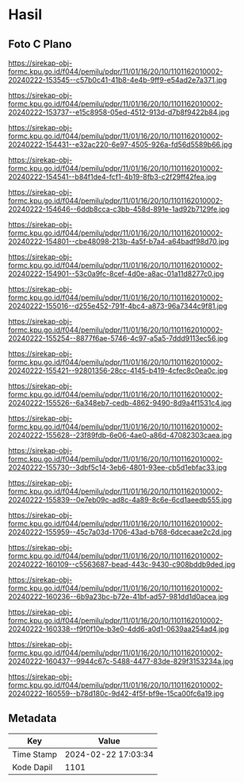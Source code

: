# Hasil

## Foto C Plano

https://sirekap-obj-formc.kpu.go.id/f044/pemilu/pdpr/11/01/16/20/10/1101162010002-20240222-153545--c57b0c41-41b8-4e4b-9ff9-e54ad2e7a371.jpg

https://sirekap-obj-formc.kpu.go.id/f044/pemilu/pdpr/11/01/16/20/10/1101162010002-20240222-153737--e15c8958-05ed-4512-913d-d7b8f9422b84.jpg

https://sirekap-obj-formc.kpu.go.id/f044/pemilu/pdpr/11/01/16/20/10/1101162010002-20240222-154431--e32ac220-6e97-4505-926a-fd56d5589b66.jpg

https://sirekap-obj-formc.kpu.go.id/f044/pemilu/pdpr/11/01/16/20/10/1101162010002-20240222-154541--b84f1de4-fcf1-4b19-8fb3-c2f29ff42fea.jpg

https://sirekap-obj-formc.kpu.go.id/f044/pemilu/pdpr/11/01/16/20/10/1101162010002-20240222-154646--6ddb8cca-c3bb-458d-891e-1ad92b7129fe.jpg

https://sirekap-obj-formc.kpu.go.id/f044/pemilu/pdpr/11/01/16/20/10/1101162010002-20240222-154801--cbe48098-213b-4a5f-b7a4-a64badf98d70.jpg

https://sirekap-obj-formc.kpu.go.id/f044/pemilu/pdpr/11/01/16/20/10/1101162010002-20240222-154901--53c0a9fc-8cef-4d0e-a8ac-01a11d8277c0.jpg

https://sirekap-obj-formc.kpu.go.id/f044/pemilu/pdpr/11/01/16/20/10/1101162010002-20240222-155016--d255e452-791f-4bc4-a873-96a7344c9f81.jpg

https://sirekap-obj-formc.kpu.go.id/f044/pemilu/pdpr/11/01/16/20/10/1101162010002-20240222-155254--8877f6ae-5746-4c97-a5a5-7ddd9113ec56.jpg

https://sirekap-obj-formc.kpu.go.id/f044/pemilu/pdpr/11/01/16/20/10/1101162010002-20240222-155421--92801356-28cc-4145-b419-4cfec8c0ea0c.jpg

https://sirekap-obj-formc.kpu.go.id/f044/pemilu/pdpr/11/01/16/20/10/1101162010002-20240222-155526--6a348eb7-cedb-4862-9490-8d9a4f1531c4.jpg

https://sirekap-obj-formc.kpu.go.id/f044/pemilu/pdpr/11/01/16/20/10/1101162010002-20240222-155628--23f89fdb-6e06-4ae0-a86d-47082303caea.jpg

https://sirekap-obj-formc.kpu.go.id/f044/pemilu/pdpr/11/01/16/20/10/1101162010002-20240222-155730--3dbf5c14-3eb6-4801-93ee-cb5d1ebfac33.jpg

https://sirekap-obj-formc.kpu.go.id/f044/pemilu/pdpr/11/01/16/20/10/1101162010002-20240222-155839--0e7eb09c-ad8c-4a89-8c6e-6cd1aeedb555.jpg

https://sirekap-obj-formc.kpu.go.id/f044/pemilu/pdpr/11/01/16/20/10/1101162010002-20240222-155959--45c7a03d-1706-43ad-b768-6dcecaae2c2d.jpg

https://sirekap-obj-formc.kpu.go.id/f044/pemilu/pdpr/11/01/16/20/10/1101162010002-20240222-160109--c5563687-bead-443c-9430-c908bddb9ded.jpg

https://sirekap-obj-formc.kpu.go.id/f044/pemilu/pdpr/11/01/16/20/10/1101162010002-20240222-160236--6b9a23bc-b72e-41bf-ad57-981dd1d0acea.jpg

https://sirekap-obj-formc.kpu.go.id/f044/pemilu/pdpr/11/01/16/20/10/1101162010002-20240222-160338--f9f0f10e-b3e0-4dd6-a0d1-0639aa254ad4.jpg

https://sirekap-obj-formc.kpu.go.id/f044/pemilu/pdpr/11/01/16/20/10/1101162010002-20240222-160437--9944c67c-5488-4477-83de-829f3153234a.jpg

https://sirekap-obj-formc.kpu.go.id/f044/pemilu/pdpr/11/01/16/20/10/1101162010002-20240222-160559--b78d180c-9d42-4f5f-bf9e-15ca00fc6a19.jpg


## Metadata

| Key        | Value               |
| ---------- | ------------------- |
| Time Stamp | 2024-02-22 17:03:34 |
| Kode Dapil | 1101                |




